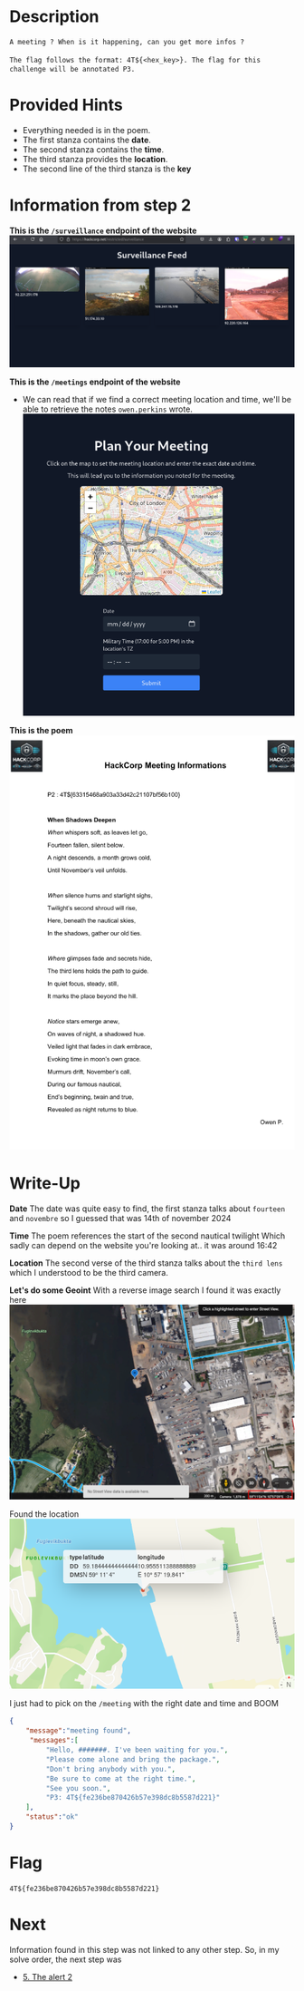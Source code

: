 
# Description

```
A meeting ? When is it happening, can you get more infos ?

The flag follows the format: 4T${<hex_key>}. The flag for this challenge will be annotated P3.
```

# Provided Hints

- Everything needed is in the poem.
- The first stanza contains the **date**.
- The second stanza contains the **time**.
- The third stanza provides the **location**.
- The second line of the third stanza is the **key**

# Information from step 2


**This is the `/surveillance` endpoint of the website**
![](../attachments/Pasted%20image%2020241111120035.png)

**This is the `/meetings` endpoint of the website**
- We can read that if we find a correct meeting location and time, we'll be able to retrieve the notes `owen.perkins` wrote.
![](../attachments/Pasted%20image%2020241111120130.png)

**This is the poem**
![](../attachments/Pasted%20image%2020241111115132.png)

# Write-Up

**Date**
 The date was quite easy to find, the first stanza talks about `fourteen` and `novembre` so I guessed that was 14th of november 2024

**Time**
The poem references the start of the second nautical twilight
Which sadly can depend on the website you're looking at.. it was around 16:42

**Location**
The second verse of the third stanza talks about the `third lens` which I understood to be the third camera.

**Let's do some Geoint**
With a reverse image search I found it was exactly here
![](../attachments/Pasted%20image%2020241111120345.png)

Found the location
![](../attachments/Pasted%20image%2020241111120424.png)

I just had to pick on the `/meeting` with the right date and time and BOOM

```json
{
	"message":"meeting found",
	 "messages":[
		 "Hello, #######. I've been waiting for you.",
		 "Please come alone and bring the package.",
		 "Don't bring anybody with you.",
		 "Be sure to come at the right time.",
		 "See you soon.",
		 "P3: 4T${fe236be870426b57e398dc8b5587d221}"
	],
	"status":"ok"
}
```

# Flag

`4T${fe236be870426b57e398dc8b5587d221}`

# Next

Information found in this step was not linked to any other step.
So, in my solve order, the next step was
- [5. The alert 2](5.%20The%20alert%202.md)

